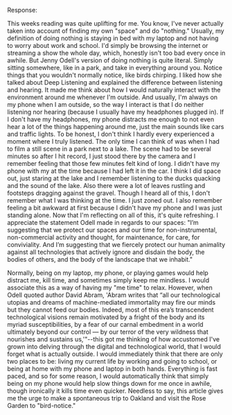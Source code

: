 Response:

This weeks reading was quite uplifting for me. You know, I've never actually taken into account of finding my own "space" and do "nothing." Usually, my definition of doing nothing is staying in bed with my laptop and not having to worry about work and school. I'd simply be browsing the internet or streaming a show the whole day, which, honestly isn't too bad every once in awhile. But Jenny Odell's version of doing nothing is quite literal. Simply sitting somewhere, like in a park, and take in everything around you. Notice things that you wouldn't normally notice, like birds chirping. I liked how she talked about Deep Listening and explained the difference between listening and hearing. It made me think about how I would naturally interact with the environment around me whenever I'm outside. And usually, I'm always on my phone when I am outside, so the way I interact is that I do neither listening nor hearing (because I usually have my headphones plugged in). If I don't have my headphones, my phone distracts me enough to not even hear a lot of the things happening around me, just the main sounds like cars and traffic lights. To be honest, I don't think I hardly every experienced a moment where I truly listened. The only time I can think of was when I had to film a still scene in a park next to a lake. The scene had to be several minutes so after I hit record, I just stood there by the camera and I remember feeling that those few minutes felt kind of long. I didn't have my phone with my at the time because I had left it in the car. I think I did space out, just staring at the lake and I remember listening to the ducks quacking and the sound of the lake. Also there were a lot of leaves rustling and footsteps dragging against the gravel. Though I heard all of this, I don't remember what I was thinking at the time. I just zoned out. I also remember feeling a bit awkward at first because I didn't have my phone and I was just standing alone. Now that I'm reflecting on all of this, it's quite refreshing. I appreciate the statement Odell made in regards to our spaces: "I’m suggesting that we protect our spaces and our time for non-instrumental, non-commercial activity and thought, for maintenance, for care, for conviviality. And I’m suggesting that we fiercely protect our human animality against all technologies that actively ignore and disdain the body, the bodies of others, and the body of the landscape that we inhabit." 

Normally, being on my laptop, my phone, or playing games would help distract me, kill time, and sometimes simply keep me mindless. I would associate this as a way of having my "me time" to relax. However, when Odell quoted author David Abram, 'Abram writes that “all our technological utopias and dreams of machine-mediated immortality may fire our minds but they cannot feed our bodies. Indeed, most of this era’s transcendent technological visions remain motivated by a fright of the body and its myriad susceptibilities, by a fear of our carnal embedment in a world ultimately beyond our control — by our terror of the very wildness that nourishes and sustains us,'"--this got me thinking of how accustomed I've grown into delving through the digital and technological world, that I would forget what is actually outside. I would immediately think that there are only two places to be: living my current life by working and going to school, or being at home with my phone and laptop in both hands. Everything is fast paced, and so for some reason, I would automatically think that simply being on my phone would help slow things down for me once in awhile, though ironically it kills time even quicker. Needless to say, this article gives me the urge to make a spontaneous trip to Oakland and visit the Rose Garden to "bird-notice."
